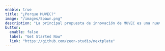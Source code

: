 ```yaml
---
enable: true
title: "¿Porque MUVEC?"
image: "/images/Spawn.png"
description: "La principal propuesta de innovación de MUVEC es una nueva e interactiva forma de entregar la información disponible relacionada con la cultura de los videojuegos Chilena, haciendo uso de las funcionalidades entregadas por el uso de VR permitiendo experiencias más memorables usando el ambiente virtual. El museo permitirá explorar libremente las distintas secciones como, La historia de los Videojuegos Chilenos, Artistas y Desarrolladores, Mundos de Videojuegos, Making-of y Herramientas y tecnologías útiles, en comparación con los recorridos virtuales y la exhibición de información en el ambiente virtual permite mayor abstracción y creatividad que un museo físico, además de contar con más alternativas que informar de forma textual. Nuestro producto propone generar una experiencia al usuario que lo incite a valorar y apreciar la cultura e historia de los videojuegos chilenos"
button:
  enable: false
  label: "Get Started Now"
  link: "https://github.com/zeon-studio/nextplate"
---
```

